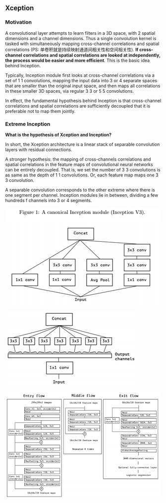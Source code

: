 ## Xception

### Motivation

A convolutional layer attempts to learn filters in a 3D space, with 2 spatial dimensions and a channel dimensions. Thus a single convolution kernel is tasked with simultaneously mapping cross-channel correlations and spatial correlations (PS: 单卷积就是持续映射通道间相关性和空间相关性). **If cross-channel correlations and spatial correlations are looked at independently, the process would be easier and more efficient**. This is the basic idea behind Inception. 

Typically, Inception module first looks at cross-channel correlations via a set of 1 1 convolutions, mapping the input data into 3 or 4 separate spaces that are smaller than the original input space, and then maps all correlations in these smaller 3D spaces, via regular 3 3 or 5 5 convolutions.

In effect, the fundamental hypothesis behind Inception is that cross-channel correlations and spatial correlations are sufficiently decoupled that it is preferable not to map them jointly.

### Extreme Inception

**What is the hypothesis of Xception and Inception?**



In short, the Xception architecture is a linear stack of separable convolution layers with residual connections.

A stronger hypothesis: the mapping of cross-channels correlations and spatial correlations in the feature maps of convolutional neural networks can be entirely decoupled. That is, we set the number of 3 3 convolutions is as same as the depth of 1 1 convolutions. Or, each feature map maps one 3 3 convolution.

A separable convolution corresponds to the other extreme where there is one segment per channel. Inception modules lie in between, dividing a few hundreds f channels into 3 or 4 segments.

![](assets/xception_inception.png)

![](assets/xception_extreme.png)

![](assets/xception_architecture.png)

